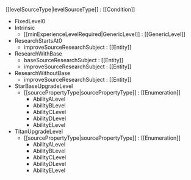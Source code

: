 [[levelSourceType|levelSourceType]] : [[Condition]]
   * FixedLevel0
   * Intrinsic
     * [[minExperienceLevelRequired|GenericLevel]] : [[GenericLevel]]
   * ResearchStartsAt0
     * improveSourceResearchSubject : [[Entity]]
   * ResearchWithBase
     * baseSourceResearchSubject : [[Entity]]
     * improveSourceResearchSubject : [[Entity]]
   * ResearchWithoutBase
     * improveSourceResearchSubject : [[Entity]]
   * StarBaseUpgradeLevel
     * [[sourcePropertyType|sourcePropertyType]] : [[Enumeration]]
       * AbilityALevel
       * AbilityBLevel
       * AbilityCLevel
       * AbilityDLevel
       * AbilityELevel
   * TitanUpgradeLevel
     * [[sourcePropertyType|sourcePropertyType]] : [[Enumeration]]
       * AbilityALevel
       * AbilityBLevel
       * AbilityCLevel
       * AbilityDLevel
       * AbilityELevel
